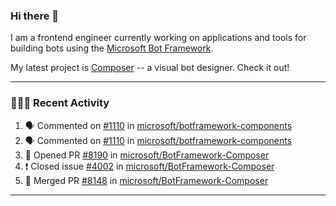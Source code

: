 ### Hi there 👋

I am a frontend engineer currently working on applications and tools for building bots using the [Microsoft Bot Framework](https://dev.botframework.com/).

My latest project is [Composer](https://github.com/microsoft/BotFramework-Composer) -- a visual bot designer. Check it out!

---

### 👨🏻‍💻 Recent Activity

<!--START_SECTION:activity-->
1. 🗣 Commented on [#1110](https://github.com/microsoft/botframework-components/issues/1110) in [microsoft/botframework-components](https://github.com/microsoft/botframework-components)
2. 🗣 Commented on [#1110](https://github.com/microsoft/botframework-components/issues/1110) in [microsoft/botframework-components](https://github.com/microsoft/botframework-components)
3. 💪 Opened PR [#8190](https://github.com/microsoft/BotFramework-Composer/pull/8190) in [microsoft/BotFramework-Composer](https://github.com/microsoft/BotFramework-Composer)
4. ❗️ Closed issue [#4002](https://github.com/microsoft/BotFramework-Composer/issues/4002) in [microsoft/BotFramework-Composer](https://github.com/microsoft/BotFramework-Composer)
5. 🎉 Merged PR [#8148](https://github.com/microsoft/BotFramework-Composer/pull/8148) in [microsoft/BotFramework-Composer](https://github.com/microsoft/BotFramework-Composer)
<!--END_SECTION:activity-->

---

<!--
**a-b-r-o-w-n/a-b-r-o-w-n** is a ✨ _special_ ✨ repository because its `README.md` (this file) appears on your GitHub profile.

Here are some ideas to get you started:

- 🔭 I’m currently working on ...
- 🌱 I’m currently learning ...
- 👯 I’m looking to collaborate on ...
- 🤔 I’m looking for help with ...
- 💬 Ask me about ...
- 📫 How to reach me: ...
- 😄 Pronouns: ...
- ⚡ Fun fact: ...
-->
